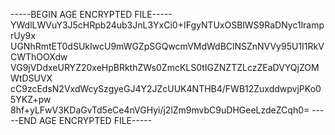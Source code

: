 -----BEGIN AGE ENCRYPTED FILE-----
YWdlLWVuY3J5cHRpb24ub3JnL3YxCi0+IFgyNTUxOSBlWS9RaDNyc1lramprUy9x
UGNhRmtET0dSUkIwcU9mWGZpSGQwcmVMdWdBClNSZnNVVy95U1I1RkVCWThOOXdw
VG9jVDdxeURYZ20xeHpBRkthZWs0ZmcKLS0tIGZNZTZLczZEaDVYQjZOMWtDSUVX
cC9zcEdsN2VxdWcySzgyeGJ4Y2JZcUUK4NTHB4/FWB12ZuxddwpvjPKo05YKZ+pw
8hf+yLFwV3KDaGvTd5eCe4nVGHyi/j2lZm9mvbC9uDHGeeLzdeZCqh0=
-----END AGE ENCRYPTED FILE-----
